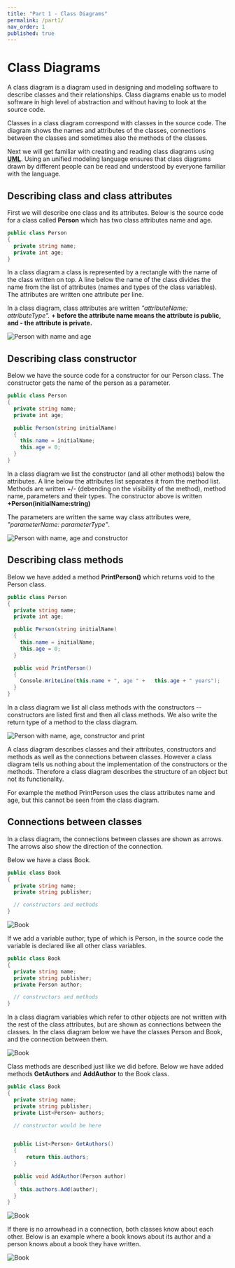 ```yaml
---
title: "Part 1 - Class Diagrams"
permalink: /part1/
nav_order: 1
published: true
---
```


# Class Diagrams

A class diagram is a diagram used in designing and modeling software to describe classes and their relationships. Class diagrams enable us to model software in high level of abstraction and without having to look at the source code.

Classes in a class diagram correspond with classes in the source code. The diagram shows the names and attributes of the classes, connections between the classes and sometimes also the methods of the classes.

Next we will get familiar with creating and reading class diagrams using [**UML**](https://en.wikipedia.org/wiki/Unified_Modeling_Language). Using an unified modeling language ensures that class diagrams drawn by different people can be read and understood by everyone familiar with the language.

## Describing class and class attributes

First we will describe one class and its attributes. Below is the source code for a class called **Person** which has two class attributes name and age.

```cs
public class Person 
{
  private string name;
  private int age;
}
```

In a class diagram a class is represented by a rectangle with the name of the class written on top. A line below the name of the class divides the name from the list of attributes (names and types of the class variables). The attributes are written one attribute per line.

In a class diagram, class attributes are written *"attributeName: attributeType".* **+ before the attribute name means the attribute is public, and - the attribute is private.**

![Person with name and age](https://github.com/centria/design-and-documentation/raw/master/assets/images/part1/classdiagram-person-name-age.png)

## Describing class constructor

Below we have the source code for a constructor for our Person class. The constructor gets the name of the person as a parameter.

```cs
public class Person 
{
  private string name;
  private int age;

  public Person(string initialName) 
  {
    this.name = initialName;
    this.age = 0;
  }
}
```

In a class diagram we list the constructor (and all other methods) below the attributes. A line below the attributes list separates it from the method list. Methods are written +/- (debending on the visibility of the method), method name, parameters and their types. The constructor above is written **+Person(initialName:string)**

The parameters are written the same way class attributes were, *"parameterName: parameterType"*.

![Person with name, age and constructor](https://github.com/centria/design-and-documentation/raw/master/assets/images/part1/classdiagram-person-name-age-constructor.png)

## Describing class methods

Below we have added a method **PrintPerson()** which returns void to the Person class.

```cs
public class Person 
{
  private string name;
  private int age;

  public Person(string initialName) 
  {
    this.name = initialName;
    this.age = 0;
  }

  public void PrintPerson() 
  {
    Console.WriteLine(this.name + ", age " +   this.age + " years");
  }
}
```

In a class diagram we list all class methods with the constructors -- constructors are listed first and then all class methods. We also write the return type of a method to the class diagram.

![Person with name, age, constructor and print](https://github.com/centria/design-and-documentation/raw/master/assets/images/part1/classdiagram-person-name-age-constructor-print.png)

A class diagram describes classes and their attributes, constructors and methods as well as the connections between classes. However a class diagram tells us nothing about the implementation of the constructors or the methods. Therefore a class diagram describes the structure of an object but not its functionality.

For example the method PrintPerson uses the class attributes name and age, but this cannot be seen from the class diagram.

## Connections between classes

In a class diagram, the connections between classes are shown as arrows. The arrows also show the direction of the connection.

Below we have a class Book.

```cs
public class Book 
{
  private string name;
  private string publisher;

  // constructors and methods
}
```

![Book](https://github.com/centria/design-and-documentation/raw/master/assets/images/part1/classdiagram-book-name-and-publisher.png)

If we add a variable author, type of which is Person, in the source code the variable is declared like all other class variables.

```cs
public class Book 
{
  private string name;
  private string publisher;
  private Person author;

  // constructors and methods
}
```

In a class diagram variables which refer to other objects are not written with the rest of the class attributes, but are shown as connections between the classes. In the class diagram below we have the classes Person and Book, and the connection between them.

![Book](https://github.com/centria/design-and-documentation/raw/master/assets/images/part1/class-diagram-book-person-relation.png)

Class methods are described just like we did before. Below we have added methods **GetAuthors** and **AddAuthor** to the Book class.

```cs
public class Book 
{
  private string name;
  private string publisher;
  private List<Person> authors;

  // constructor would be here


  public List<Person> GetAuthors() 
  {
      return this.authors;
  }

  public void AddAuthor(Person author) 
  {
    this.authors.Add(author);
  }
}
```

![Book](https://github.com/centria/design-and-documentation/raw/master/assets/images/part1/book-with-many-authors.png)

If there is no arrowhead in a connection, both classes know about each other. Below is an example where a book knows about its author and a person knows about a book they have written.

![Book](https://github.com/centria/design-and-documentation/raw/master/assets/images/part1/books-and-authors.png)